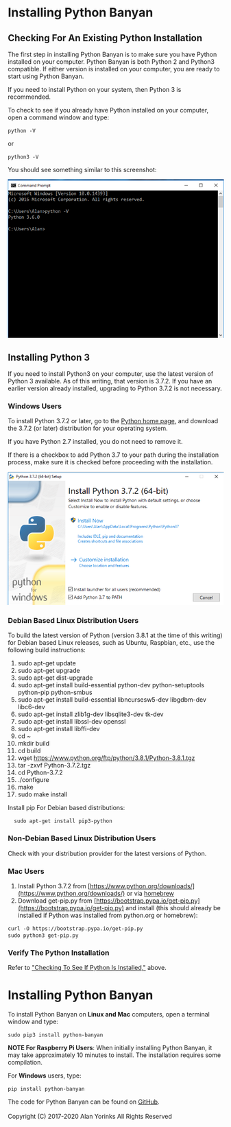 # Installing Python Banyan

## Checking For An Existing Python Installation

The first step in installing Python Banyan is to make sure you have Python
installed on your computer. Python Banyan is both Python 2 and Python3 compatible.
If either version is installed on your computer, you are ready to start using Python Banyan.

If you need to install Python on your system,
then Python 3 is recommended.

To check to see if you already have Python installed on your computer, open a command window and type:

```
python -V
```

or

```
python3 -V
```

You should see something similar to this screenshot:

![](./images/windows_python.png)


## Installing Python 3
If you need to install Python3 on your computer, use the latest version of Python 3 available.
As of this writing,
that version is 3.7.2.
If you have an earlier version already installed, upgrading to Python 3.7.2 is not necessary.

### Windows Users

To install Python 3.7.2 or later, go to the
<a href="https://www.python.org/" target="_blank">Python home page,</a>
and download the 3.7.2 (or later) distribution for your operating system.

If you have Python 2.7 installed, you do not need to remove it.

If there is a checkbox to add Python 3.7 to your path during the installation
 process, make sure it is checked before proceeding with the installation.

![](./images/pythonInstall.png)

### Debian Based Linux Distribution Users
To build the latest version of Python (version 3.8.1 at the time of this writing) for Debian based Linux releases, such as Ubuntu, Raspbian, etc.,
use the following build instructions:

1. sudo apt-get update
1. sudo apt-get upgrade
1. sudo apt-get dist-upgrade
1. sudo apt-get install build-essential python-dev python-setuptools python-pip python-smbus
1. sudo apt-get install build-essential libncursesw5-dev libgdbm-dev libc6-dev
1. sudo apt-get install zlib1g-dev libsqlite3-dev tk-dev
1. sudo apt-get install libssl-dev openssl
1. sudo apt-get install libffi-dev
1. cd ~
1. mkdir build
1. cd build
1. wget https://www.python.org/ftp/python/3.8.1/Python-3.8.1.tgz
1. tar -zxvf Python-3.7.2.tgz
1. cd Python-3.7.2
1. ./configure
1. make
1. sudo make install

Install pip
For Debian based distributions:
```
  sudo apt-get install pip3-python
```

### Non-Debian Based Linux Distribution Users
Check with your distribution provider for the latest versions of Python.

### Mac Users
1. Install Python 3.7.2 from [https://www.python.org/downloads/](https://www.python.org/downloads/)
 or via [homebrew](http://brew.sh/)
2. Download get-pip.py from [https://bootstrap.pypa.io/get-pip.py](https://bootstrap.pypa.io/get-pip.py) and
install (this should already be installed if Python was installed from python.org or homebrew):

```
curl -O https://bootstrap.pypa.io/get-pip.py
sudo python3 get-pip.py
```


### Verify The Python Installation
Refer to
 ["Checking To See If Python Is Installed,"](#checking-for-an-existing-python-installation)
 above.


# Installing Python Banyan

To install Python Banyan on **Linux and Mac** computers, open a terminal window and type:

```
sudo pip3 install python-banyan
```

**NOTE For Raspberry Pi Users**: When initially installing Python Banyan, it may take
approximately 10 minutes to install. The installation requires some compilation.

For **Windows** users, type:

```
pip install python-banyan
```

The code for Python Banyan can be found on [GitHub](https://github.com/MrYsLab/python_banyan).
<br>
<br>
Copyright (C) 2017-2020 Alan Yorinks All Rights Reserved
